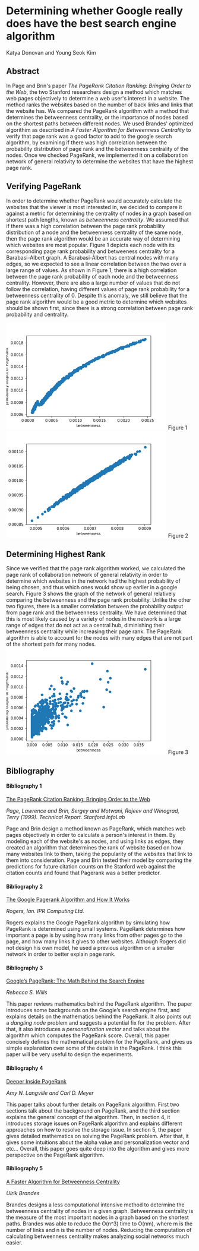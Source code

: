 # Determining whether Google really does have the best search engine algorithm
Katya Donovan and Young Seok Kim
## Abstract
In Page and Brin's paper *The PageRank Citation Ranking: Bringing Order to the Web*, the two Stanford researchers design a method which matches web pages objectively to determine a web user's interest in a website. The method ranks the websites based on the number of back links and links that the website has. We compared the PageRank algorithm with a method that determines the betweenness centrality, or the importance of nodes based on the shortest paths between different nodes. We used Brandes' optimized algorithim as described in *A Faster Algorithm for Betweenness Centrality* to verify that page rank was a good factor to add to the google search algorithm, by examining if there was high correlation between the probability distribution of page rank and the betweenness centrality of the nodes. Once we checked PageRank, we implemented it on a collaboration network of general relativity to determine the websites that have the highest page rank. 

## Verifying PageRank
In order to determine whether PageRank would accurately calculate the websites that the viewer is most interested in, we decided to compare it against a metric for determining the centrality of nodes in a graph based on shortest path lengths, known as *betweenness centrality*. We assumed that if there was a high correlation between the page rank probability distribution of a node and the betweenness centrality of the same node, then the page rank algorithm would be an accurate way of determining which websites are most popular. Figure 1 depicts each node with its corresponding page rank probability and betweeness centrality for a Barabasi-Albert graph. A Barabasi-Albert has central nodes with many edges, so we expected to see a linear correlation between the two over a large range of values. As shown in Figure 1, there is a high correlation between the page rank probability of each node and the betweenness centrality. However, there are also a large number of values that do not follow the correlation, having different values of page rank probability for a betweenness centrality of 0. Despite this anomaly, we still believe that the page rank algorithm would be a good metric to determine which websites should be shown first, since there is a strong correlation between page rank probability and centrality. 

![](figures/BA1000.png) Figure 1
![](figures/ER1000.png) Figure 2

## Determining Highest Rank
Since we verified that the page rank algorithm worked, we calculated the page rank of collaboration network of general relativity in order to determine which websites in the network had the highest probability of being chosen, and thus which ones would show up earlier in a google search. Figure 3 shows the graph of the network of general relatively comparing the betweenness and the page rank probability. Unlike the other two figures, there is a smaller correlation between the probability output from page rank and the betweenness centrality. We have determined that this is most likely caused by a variety of nodes in the network is a large range of edges that do not act as a central hub, diminishing their betweenness centrality while increasing their page rank. The PageRank algorithm is able to account for the nodes with many edges that are not part of the shortest path for many nodes. 
![](figures/CollaborationNetwork.png) Figure 3


## Bibliography

#### Bibliography 1
[The PageRank Citation Ranking: Bringing Order to the Web](http://ilpubs.stanford.edu:8090/422/1/1999-66.pdf)

*Page, Lawrence and Brin, Sergey and Motwani, Rajeev and Winograd, Terry (1999). Technical Report. Stanford InfoLab*

Page and Brin design a method known as PageRank, which matches web pages objectively in order to calculate a person's interest in them. By modeling each of the website's as nodes, and using links as edges, they created an algorithm that determines the rank of website based on how many websites link to them, taking the popularity of the websites that link to them into consideration. Page and Brin tested their model by comparing the predictions for future citation counts on the Stanford web against the citation counts and found that Pagerank was a better predictor.

#### Bibliography 2
[The Google Pagerank Algorithm and How It Works](http://www.cs.princeton.edu/~chazelle/courses/BIB/pagerank.htm)

*Rogers, Ian. IPR Computing Ltd.*

Rogers explains the Google PageRank algorithm by simulating how PageRank is determined using small systems. PageRank determines how important a page is by using how many links from other pages go to the page, and how many links it gives to other websites. Although Rogers did not design his own model, he used a previous algorithm on a smaller network in order to better explain page rank.

#### Bibliography 3
[Google’s PageRank: The Math Behind the Search Engine](http://www.cems.uvm.edu/~tlakoba/AppliedUGMath/other_Google/Wills.pdf)

*Rebecca S. Wills*

This paper reviews mathematics behind the PageRank algorithm. The paper introduces some backgrounds on the Google’s search engine first, and explains details on the mathematics behind the PageRank. It also points out a *dangling node* problem and suggests a potential fix for the problem. After that, it also introduces a *personalization vector* and talks about the algorithm which computes the PageRank score. Overall, this paper concisely defines the mathematical problem for the PageRank, and gives us simple explanation over some of the details in the PageRank. I think this paper will be very useful to design the experiments.

#### Bibliography 4
[Deeper Inside PageRank](http://meyer.math.ncsu.edu/Meyer/PS_Files/DeeperInsidePR.pdf)

*Amy N. Langville and Carl D. Meyer*

This paper talks about further details on PageRank algorithm. First two sections talk about the background on PageRank, and the third section explains the general concept of the algorithm. Then, in section 4, it introduces storage issues on PageRank algorithm and explains different approaches on how to resolve the storage issue. In section 5, the paper gives detailed mathematics on solving the PageRank problem. After that, it gives some intuitions about the alpha value and personalization vector and etc… Overall, this paper goes quite deep into the algorithm and gives more perspective on the PageRank algorithm.

#### Bibliography 5
[A Faster Algorithm for Betweenness Centrality](http://citeseerx.ist.psu.edu/viewdoc/download?doi=10.1.1.11.2024&rep=rep1&type=pdf)

*Ulrik Brandes*

Brandes designs a less computational intensive method to determine the betweenness centrality of nodes in a given graph. Betweenness centrality is the measure of the most important nodes in a graph based on the shortest paths. Brandes was able to reduce the O(n^3) time to O(nm), where m is the number of links and n is the number of nodes. Reducing the computation of calculating betweenness centrality makes analyzing social networks much easier.
